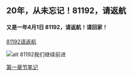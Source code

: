 ## 20年，从未忘记！81192，请返航
#### 又是一年4月1日 81192，请返航！请回家！

[81192请返航](https://mbd.baidu.com/newspage/data/landingsuper?context=%7B%22nid%22%3A%22news_9824726861978634365%22%7D&n_type=0&p_from=1)

![alt 81192我们继续前进](https://pics6.baidu.com/feed/bd315c6034a85edfd5a1658e065e412bdd547504.jpeg?token=62345fb8ea8bd0f8067e5f27a77d6a22)

[第一章节笔记](notes/note1.md)
